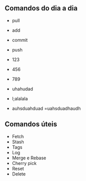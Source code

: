 ## Comandos do dia a dia

- pull
- add
- commit
- push
- 123
- 456
- 789

- uhahudad
- l;alalala
- auhsduahduad
=uahsduadhaudh
## Comandos úteis

- Fetch
- Stash
- Tags
- Log
- Merge e Rebase
- Cherry pick
- Reset
- Delete
